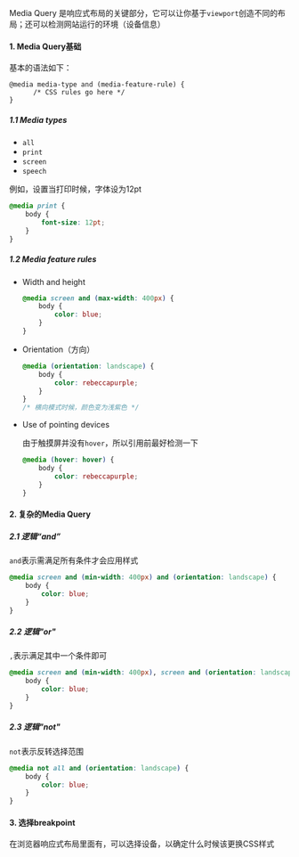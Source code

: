 Media Query 是响应式布局的关键部分，它可以让你基于`viewport`创造不同的布局；还可以检测网站运行的环境（设备信息）

#### 1. Media Query基础

基本的语法如下：

```
@media media-type and (media-feature-rule) {
      /* CSS rules go here */
}
```

##### 1.1 Media types

- `all`
- `print`
- `screen`
- `speech`

例如，设置当打印时候，字体设为12pt

```css
@media print {
    body {
        font-size: 12pt;
    }
}
```

##### 1.2 Media feature rules

- Width and height

  ```css
  @media screen and (max-width: 400px) {
      body {
          color: blue;
      }
  }
  ```

- Orientation（方向）

  ```css
  @media (orientation: landscape) {
      body {
          color: rebeccapurple;
      }
  }
  /* 横向模式时候，颜色变为浅紫色 */
  ```

- Use of pointing devices

  由于触摸屏并没有`hover`，所以引用前最好检测一下

  ```css
  @media (hover: hover) {
      body {
          color: rebeccapurple;
      }
  }
  ```

#### 2. 复杂的Media Query

##### 2.1 逻辑“and”

`and`表示需满足所有条件才会应用样式

```css
@media screen and (min-width: 400px) and (orientation: landscape) {
    body {
        color: blue;
    }
}
```

##### 2.2 逻辑"or"

`,`表示满足其中一个条件即可

```css
@media screen and (min-width: 400px), screen and (orientation: landscape) {
    body {
        color: blue;
    }
}
```

##### 2.3 逻辑"not"

`not`表示反转选择范围

```css
@media not all and (orientation: landscape) {
    body {
        color: blue;
    }
}
```

#### 3. 选择breakpoint

在浏览器响应式布局里面有，可以选择设备，以确定什么时候该更换CSS样式